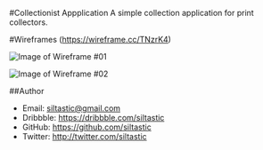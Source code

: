 #Collectionist Appplication
A simple collection application for print collectors.

#Wireframes
(https://wireframe.cc/TNzrK4)

![Image of Wireframe #01](https://dl.dropboxusercontent.com/u/9772835/Collectionist%20Wireframes/sbrown_wireframes_01.png)

![Image of Wireframe #02](https://dl.dropboxusercontent.com/u/9772835/Collectionist%20Wireframes/sbrown_wireframes_02.png)

##Author
- Email: siltastic@gmail.com
- Dribbble: https://dribbble.com/siltastic
- GitHub: https://github.com/siltastic
- Twitter: http://twitter.com/siltastic